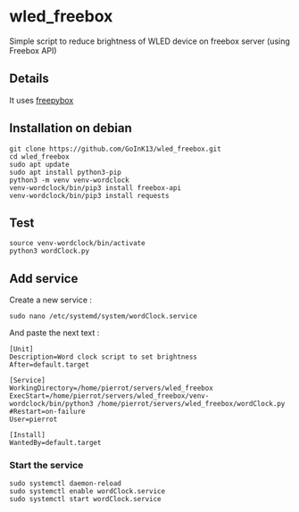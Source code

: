 # wled_freebox
Simple script to reduce brightness of WLED device on freebox server (using Freebox API)

## Details
It uses [freepybox](https://github.com/fstercq/freepybox)

## Installation on debian  

```
git clone https://github.com/GoInK13/wled_freebox.git
cd wled_freebox
sudo apt update
sudo apt install python3-pip
python3 -m venv venv-wordclock
venv-wordclock/bin/pip3 install freebox-api
venv-wordclock/bin/pip3 install requests
```

## Test

```
source venv-wordclock/bin/activate
python3 wordClock.py
```

## Add service

Create a new service :

```
sudo nano /etc/systemd/system/wordClock.service
```

And paste the next text :

```
[Unit]
Description=Word clock script to set brightness
After=default.target

[Service]
WorkingDirectory=/home/pierrot/servers/wled_freebox
ExecStart=/home/pierrot/servers/wled_freebox/venv-wordclock/bin/python3 /home/pierrot/servers/wled_freebox/wordClock.py
#Restart=on-failure
User=pierrot

[Install]
WantedBy=default.target
```

### Start the service 

```
sudo systemctl daemon-reload
sudo systemctl enable wordClock.service
sudo systemctl start wordClock.service
```
